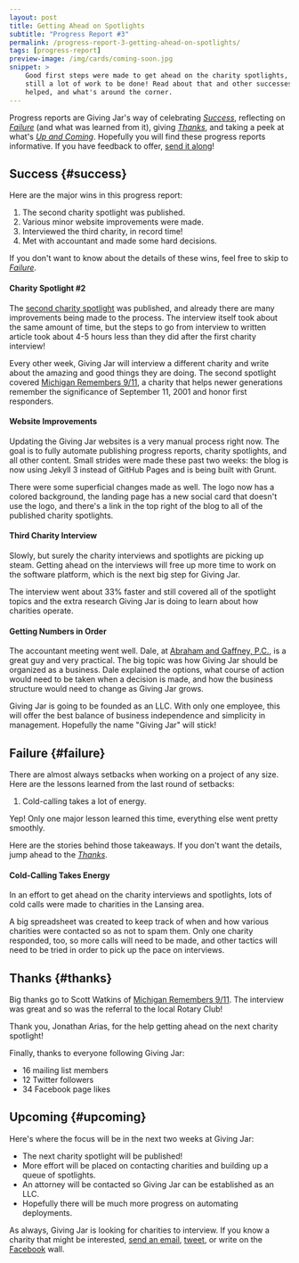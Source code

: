 ```yaml
---
layout: post
title: Getting Ahead on Spotlights
subtitle: "Progress Report #3"
permalink: /progress-report-3-getting-ahead-on-spotlights/
tags: [progress-report]
preview-image: /img/cards/coming-soon.jpg
snippet: >
    Good first steps were made to get ahead on the charity spotlights, but as always, there's
    still a lot of work to be done! Read about that and other successes, lessons learned, who
    helped, and what's around the corner.
---
```


Progress reports are Giving Jar's way of celebrating *[Success][1]*, reflecting on *[Failure][2]* (and what was learned from it), giving *[Thanks][3]*, and taking a peek at what's *[Up and Coming][4]*. Hopefully you will find these progress reports informative. If you have feedback to offer, [send it along][5]!

## Success {#success}

Here are the major wins in this progress report:

1. The second charity spotlight was published.
2. Various minor website improvements were made.
3. Interviewed the third charity, in record time!
4. Met with accountant and made some hard decisions.

If you don't want to know about the details of these wins, feel free to skip to *[Failure][2]*.

#### Charity Spotlight #2

The [second charity spotlight][8] was published, and already there are many improvements being made to the process. The interview itself took about the same amount of time, but the steps to go from interview to written article took about 4-5 hours less than they did after the first charity interview!

Every other week, Giving Jar will interview a different charity and write about the amazing and good things they are doing. The second spotlight covered [Michigan Remembers 9/11][9], a charity that helps newer generations remember the significance of September 11, 2001 and honor first responders.

#### Website Improvements

Updating the Giving Jar websites is a very manual process right now. The goal is to fully automate publishing progress reports, charity spotlights, and all other content. Small strides were made these past two weeks: the blog is now using Jekyll 3 instead of GitHub Pages and is being built with Grunt.

There were some superficial changes made as well. The logo now has a colored background, the landing page has a new social card that doesn't use the logo, and there's a link in the top right of the blog to all of the published charity spotlights.

#### Third Charity Interview

Slowly, but surely the charity interviews and spotlights are picking up steam. Getting ahead on the interviews will free up more time to work on the software platform, which is the next big step for Giving Jar.

The interview went about 33% faster and still covered all of the spotlight topics and the extra research Giving Jar is doing to learn about how charities operate.

#### Getting Numbers in Order

The accountant meeting went well. Dale, at [Abraham and Gaffney, P.C.][10], is a great guy and very practical. The big topic was how Giving Jar should be organized as a business. Dale explained the options, what course of action would need to be taken when a decision is made, and how the business structure would need to change as Giving Jar grows.

Giving Jar is going to be founded as an LLC. With only one employee, this will offer the best balance of business independence and simplicity in management. Hopefully the name "Giving Jar" will stick!

## Failure {#failure}

There are almost always setbacks when working on a project of any size. Here are the lessons learned from the last round of setbacks:

1. Cold-calling takes a lot of energy.

Yep! Only one major lesson learned this time, everything else went pretty smoothly.

Here are the stories behind those takeaways. If you don't want the details, jump ahead to the *[Thanks][3]*.

#### Cold-Calling Takes Energy

In an effort to get ahead on the charity interviews and spotlights, lots of cold calls were made to charities in the Lansing area.

A big spreadsheet was created to keep track of when and how various charities were contacted so as not to spam them. Only one charity responded, too, so more calls will need to be made, and other tactics will need to be tried in order to pick up the pace on interviews.

## Thanks {#thanks}

Big thanks go to Scott Watkins of [Michigan Remembers 9/11][9]. The interview was great and so was the referral to the local Rotary Club!

Thank you, Jonathan Arias, for the help getting ahead on the next charity spotlight!

Finally, thanks to everyone following Giving Jar:

* 16 mailing list members
* 12 Twitter followers
* 34 Facebook page likes

## Upcoming {#upcoming}

Here's where the focus will be in the next two weeks at Giving Jar:

* The next charity spotlight will be published!
* More effort will be placed on contacting charities and building up a queue of spotlights.
* An attorney will be contacted so Giving Jar can be established as an LLC.
* Hopefully there will be much more progress on automating deployments.

As always, Giving Jar is looking for charities to interview. If you know a charity that might be interested, [send an email][5], [tweet][6], or write on the [Facebook][7] wall.


[1]: #success "Success Section"
[2]: #failure "Failure Section"
[3]: #thanks "Thanks Section"
[4]: #upcoming "Upcoming Section"
[5]: mailto:hello@givingjar.org "Email Giving Jar"
[6]: https://twitter.com/givingjar "Giving Jar on Twitter"
[7]: https://www.facebook.com/givingjarorg "Giving Jar on Facebook"
[8]: http://blog.givingjar.org/charity-spotlight-michigan-remembers-9-11/ "Charity Spotlight: Michigan Remembers 9/11"
[9]: http://www.michiganremembers.dreamhosters.com/ "Michigan Remembers 9/11 Homepage"
[10]: http://www.agpccpa.com/ "Abraham and Gaffney, P.C. Homepage"
